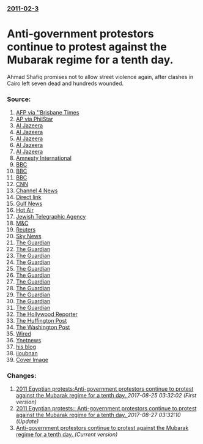 ### [2011-02-3](/news/2011/02/3/index.md)

# Anti-government protestors continue to protest against the Mubarak regime for a tenth day. 

Ahmad Shafiq promises not to allow street violence again, after clashes in Cairo left seven dead and hundreds wounded.


### Source:

1. [AFP via ''Brisbane Times](http://news.brisbanetimes.com.au/breaking-news-world/two-people-killed-in-cairo-witnesses-20110203-1aewn.html)
2. [AP via PhilStar](http://www.philstar.com/Article.aspx?articleId=654046&publicationSubCategoryId=200)
3. [Al Jazeera](http://blogs.aljazeera.net/middle-east/2011/02/02/live-blog-feb-3-egypt-protests)
4. [Al Jazeera](http://blogs.aljazeera.net/middle-east/2011/02/02/live-blog-feb-3-egypt-protests#)
5. [Al Jazeera](http://english.aljazeera.net/news/middleeast/2011/02/201123131258705359.html)
6. [Al Jazeera](http://english.aljazeera.net/news/middleeast/2011/02/201123133551858568.html)
7. [Al Jazeera](http://english.aljazeera.net/news/middleeast/2011/02/201123142759661467.html)
8. [Amnesty International](http://www.amnesty.org/en/news-and-updates/amnesty-international-representative-detained-cairo-2011-02-03)
9. [BBC](http://www.bbc.co.uk/news/business-12357694)
10. [BBC](http://www.bbc.co.uk/news/world-middle-east-12307698)
11. [BBC](http://www.bbc.co.uk/news/world-middle-east-12361948)
12. [CNN](http://news.blogs.cnn.com/2011/02/02/egypt-crisis-prepping-for-another-day-of-protests/?hpt=T1)
13. [Channel 4 News](http://blogs.channel4.com/world-news-blog/egypt-the-man-staring-at-me-made-a-throat-slitting-gesture/14990)
14. [Direct link](http://www.youtube.com/watch?v=3wi3K8T3pPQ)
15. [Gulf News](http://gulfnews.com/news/region/egypt/new-clashes-as-egypt-protesters-push-back-rivals-1.756374)
16. [Hot Air](http://hotair.com/greenroom/archives/2011/02/03/egypt-blogger-sandmonkey-arrested-by-state-security/)
17. [Jewish Telegraphic Agency](http://www.jta.org/news/article/2011/02/03/2742846/pro-mubarak-supporters-target-journos-as-jews)
18. [M&C](http://www.monstersandcritics.com/news/middleeast/news/article_1616897.php/Swedish-television-reporter-missing-in-Egypt)
19. [Reuters](http://www.reuters.com/article/2011/02/03/us-egypt-mubarak-idUSTRE7127RQ20110203)
20. [Sky News](http://news.sky.com/skynews/Article/201102115920969)
21. [The Guardian](http://www.guardian.co.uk/media/2011/feb/03/journalists-attacked-in-egypt-protests)
22. [The Guardian](http://www.guardian.co.uk/news/blog/2011/feb/03/egypt-protests-live-updates)
23. [The Guardian](http://www.guardian.co.uk/news/blog/2011/feb/03/egypt-protests-live-updates#block-3#block-103)
24. [The Guardian](http://www.guardian.co.uk/news/blog/2011/feb/03/egypt-protests-live-updates#block-3#block-11)
25. [The Guardian](http://www.guardian.co.uk/news/blog/2011/feb/03/egypt-protests-live-updates#block-3#block-69)
26. [The Guardian](http://www.guardian.co.uk/news/blog/2011/feb/03/egypt-protests-live-updates#block-3#block-92)
27. [The Guardian](http://www.guardian.co.uk/news/blog/2011/feb/03/egypt-protests-live-updates#block-3#block-99)
28. [The Guardian](http://www.guardian.co.uk/news/blog/2011/feb/03/egypt-protests-live-updates#block-40)
29. [The Guardian](http://www.guardian.co.uk/news/blog/2011/feb/03/egypt-protests-live-updates#block-48)
30. [The Guardian](http://www.guardian.co.uk/news/blog/2011/feb/03/egypt-protests-live-updates#block-67)
31. [The Guardian](http://www.guardian.co.uk/news/blog/2011/feb/03/egypt-protests-live-updates#block-74)
32. [The Hollywood Reporter](http://www.hollywoodreporter.com/news/abc-news-crew-hijacked-threatened-96373)
33. [The Huffington Post](http://www.huffingtonpost.com/2011/02/03/abc-news-beheading-egypt-brian-hartman_n_818303.html)
34. [The Washington Post](http://www.washingtonpost.com/wp-dyn/content/article/2011/02/03/AR2011020302747.html?hpid=topnews)
35. [Wired](http://www.wired.com/dangerroom/2011/02/egypt-arrests-four-facebook-activists/)
36. [Ynetnews](http://www.ynetnews.com/articles/0,7340,L-4023474,00.html)
37. [his blog](http://www.sandmonkey.org/cgi-sys/suspendedpage.cgi)
38. [iloubnan](http://iloubnan.info/politics/actualite/id/55656/titre/Nile-Sat-journalist-resigns-after-being-intimidated-by-the-state)
38. [Cover Image](http://www.aljazeera.com/mritems/Images/2011/2/3/2011231374959738_20.jpg)

### Changes:

1. [2011 Egyptian protests:Anti-government protestors continue to protest against the Mubarak regime for a tenth day. ](/news/2011/02/3/2011-egyptian-protests-panti-government-protestors-continue-to-protest-against-the-mubarak-regime-for-a-tenth-day.md) _2017-08-25 03:32:02 (First version)_
2. [2011 Egyptian protests:: Anti-government protestors continue to protest against the Mubarak regime for a tenth day. ](/news/2011/02/3/2011-egyptian-protests-anti-government-protestors-continue-to-protest-against-the-mubarak-regime-for-a-tenth-day.md) _2017-08-27 03:32:10 (Update)_
2. [Anti-government protestors continue to protest against the Mubarak regime for a tenth day. ](/news/2011/02/3/anti-government-protestors-continue-to-protest-against-the-mubarak-regime-for-a-tenth-day.md) _(Current version)_
